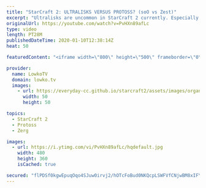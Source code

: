 ```yaml
---
title: "StarCraft 2: ULTRALISKS VERSUS PROTOSS? (soO vs Zest)"
excerpt: "Ultralisks are uncommon in StarCraft 2 currently. Especially in the Zerg versus Protoss matchup we barely ever see Ultras simply because Protoss has many different counters available to deal with them. In this professional match between Zest and soO, soO gets a solid advantage by focusing on Swarm Hosts"
originalUrl: https://youtube.com/watch?v=PvHXn89afLc
type: video
length: PT28M
publishedDateTime: 2020-01-10T12:38:14Z
heat: 50

featuredContent: "<iframe width=\"800\" height=\"500\" frameborder=\"0\" src=\"https://www.youtube.com/embed/PvHXn89afLc\" allow=\"accelerometer; autoplay; encrypted-media; gyroscope; picture-in-picture\" allowfullscreen></iframe>"

provider:
  name: LowkoTV
  domain: lowko.tv
  images:
    - url: https://everyday-cc.github.io/starcraft2/assets/images/organizations/lowko.tv-50x50.jpg
      width: 50
      height: 50

topics:
  - StarCraft 2
  - Protoss
  - Zerg

images:
  - url: https://i.ytimg.com/vi/PvHXn89afLc/hqdefault.jpg
    width: 480
    height: 360
    isCached: true

secured: "flPDSf0kgwEpuqOqo4SJuw0irvj2/hOTcFoBud0NKQcpLSWFVfCNjwBM8xIFYa7LC3WLt6hU1kUDtkXUDhSEskFLsWN6Ld5q8OipofBgyfoTdX++mGfOQ63nBvWphpSK3Q7HuUXAXLRn4lxn6L1oOprRBNixMBfAz7dGBgJGr9Q/dhRwqKqzW0/lBPqBGpAuwMCGI579mK1hx2NedXfRTwHZsIqIE+mR+rusFLkVDElV8+H9m7yB1q5405nuL0LY3Nr4usqVZpdoIBuK6if6we+TDmUX66IsYLyEwovkMi98sU+svKCzogxsbFwtIkME3wComFNMcSSyzg9NVKlfn/zUiPcH5wKz+DEiNRZ9NJrE1Zem7yWd6I9CEry2ypeyyYMfmFWimsjy/Kcd18sUKKW/tCCpRxLIGivu2cxoCNGufqWagLuSAOMCQwuGCV0G;2wt7k33z5r3Rtsc9ATh7gQ=="
---
```


